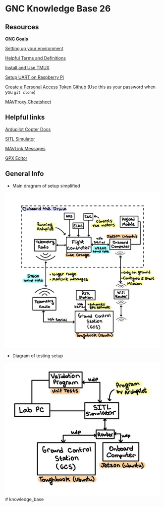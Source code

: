 # GNC Knowledge Base 26

## Resources
**[GNC Goals](/docs/gnc_goals.md)**

[Setting up your environment](/docs/env_setup.md)

[Helpful Terms and Definitions](/docs/terms_and_def.md)

[Install and Use TMUX](/docs/tmux_setup.md)

[Setup UART on Raspberry Pi](/docs/uart_pi_setup.md)

[Create a Personal Access Token Github](https://docs.github.com/en/authentication/keeping-your-account-and-data-secure/managing-your-personal-access-tokens#creating-a-personal-access-token-classic)
(Use this as your password when you `git clone`)

[MAVProxy Cheatsheet](https://ardupilot.org/mavproxy/docs/getting_started/cheatsheet.html)

## Helpful links
[Ardupilot Copter Docs](https://ardupilot.org/copter/)

[SITL Simulator](https://ardupilot.org/dev/docs/sitl-simulator-software-in-the-loop.html)

[MAVLink Messages](https://mavlink.io/en/messages/common.html)

[GPX Editor](https://gpx.studio/app)

## General Info

- Main dragram of setup simplified

<img src="assets/diagram1_sketch.jpg" alt="sketch of main drone diagram" width="500"/>

- Diagram of testing setup

<img src="assets/diagram2_sketch.jpg" alt="sketch of testing setup" width="500"/>
# knowledge_base

